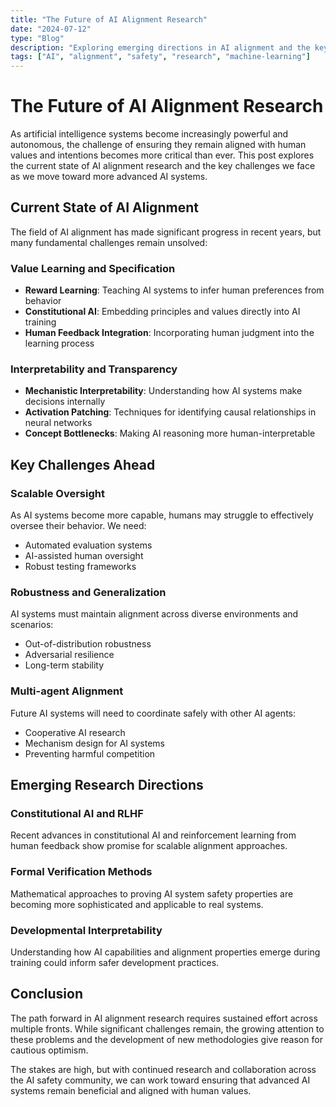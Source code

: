 ```yaml
---
title: "The Future of AI Alignment Research"
date: "2024-07-12"
type: "Blog"
description: "Exploring emerging directions in AI alignment and the key challenges that lie ahead in ensuring safe AI development."
tags: ["AI", "alignment", "safety", "research", "machine-learning"]
---
```


# The Future of AI Alignment Research

As artificial intelligence systems become increasingly powerful and autonomous, the challenge of ensuring they remain aligned with human values and intentions becomes more critical than ever. This post explores the current state of AI alignment research and the key challenges we face as we move toward more advanced AI systems.

## Current State of AI Alignment

The field of AI alignment has made significant progress in recent years, but many fundamental challenges remain unsolved:

### Value Learning and Specification

- **Reward Learning**: Teaching AI systems to infer human preferences from behavior
- **Constitutional AI**: Embedding principles and values directly into AI training
- **Human Feedback Integration**: Incorporating human judgment into the learning process

### Interpretability and Transparency

- **Mechanistic Interpretability**: Understanding how AI systems make decisions internally
- **Activation Patching**: Techniques for identifying causal relationships in neural networks
- **Concept Bottlenecks**: Making AI reasoning more human-interpretable

## Key Challenges Ahead

### Scalable Oversight

As AI systems become more capable, humans may struggle to effectively oversee their behavior. We need:

- Automated evaluation systems
- AI-assisted human oversight
- Robust testing frameworks

### Robustness and Generalization

AI systems must maintain alignment across diverse environments and scenarios:

- Out-of-distribution robustness
- Adversarial resilience
- Long-term stability

### Multi-agent Alignment

Future AI systems will need to coordinate safely with other AI agents:

- Cooperative AI research
- Mechanism design for AI systems
- Preventing harmful competition

## Emerging Research Directions

### Constitutional AI and RLHF

Recent advances in constitutional AI and reinforcement learning from human feedback show promise for scalable alignment approaches.

### Formal Verification Methods

Mathematical approaches to proving AI system safety properties are becoming more sophisticated and applicable to real systems.

### Developmental Interpretability

Understanding how AI capabilities and alignment properties emerge during training could inform safer development practices.

## Conclusion

The path forward in AI alignment research requires sustained effort across multiple fronts. While significant challenges remain, the growing attention to these problems and the development of new methodologies give reason for cautious optimism.

The stakes are high, but with continued research and collaboration across the AI safety community, we can work toward ensuring that advanced AI systems remain beneficial and aligned with human values.